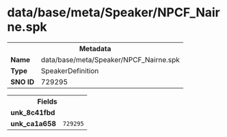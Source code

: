 <h1>data/base/meta/Speaker/NPCF_Nairne.spk</h1><table><tr><th colspan="100%">Metadata</th></tr><tr><td><b>Name</b></td><td>data/base/meta/Speaker/NPCF_Nairne.spk</td></tr><tr><td><b>Type</b></td><td>SpeakerDefinition</td></tr><tr><td><b>SNO ID</b></td><td>729295</td></tr></table>

<table><tr><th colspan="100%">Fields</th></tr><tr><td><b>unk_8c41fbd</b></td><td></td></tr><tr><td><b>unk_ca1a658</b></td><td><code>729295</code></td></tr></table>

